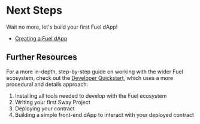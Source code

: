 # Next Steps

Wait no more, let's build your first Fuel dApp!

- [Creating a Fuel dApp](../creating-a-fuel-dapp/)

## Further Resources

For a more in-depth, step-by-step guide on working with the wider Fuel ecosystem, check out the [Developer Quickstart](https://docs.fuel.network/guides/quickstart/), which uses a more procedural and details approach:

1. Installing all tools needed to develop with the Fuel ecosystem
1. Writing your first Sway Project
1. Deploying your contract
1. Building a simple front-end dApp to interact with your deployed contract

